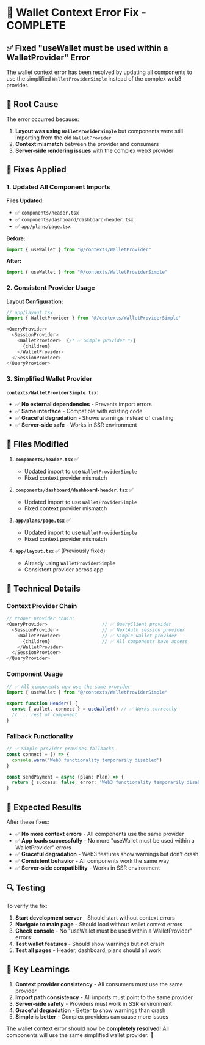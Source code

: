 # 🔧 **Wallet Context Error Fix - COMPLETE**

## ✅ **Fixed "useWallet must be used within a WalletProvider" Error**

The wallet context error has been resolved by updating all components to use the simplified `WalletProviderSimple` instead of the complex web3 provider.

## 🐛 **Root Cause**

The error occurred because:
1. **Layout was using `WalletProviderSimple`** but components were still importing from the old `WalletProvider`
2. **Context mismatch** between the provider and consumers
3. **Server-side rendering issues** with the complex web3 provider

## 🔧 **Fixes Applied**

### **1. Updated All Component Imports**

**Files Updated:**
- ✅ `components/header.tsx`
- ✅ `components/dashboard/dashboard-header.tsx` 
- ✅ `app/plans/page.tsx`

**Before:**
```typescript
import { useWallet } from "@/contexts/WalletProvider"
```

**After:**
```typescript
import { useWallet } from "@/contexts/WalletProviderSimple"
```

### **2. Consistent Provider Usage**

**Layout Configuration:**
```typescript
// app/layout.tsx
import { WalletProvider } from '@/contexts/WalletProviderSimple'

<QueryProvider>
  <SessionProvider>
    <WalletProvider>  {/* ✅ Simple provider */}
      {children}
    </WalletProvider>
  </SessionProvider>
</QueryProvider>
```

### **3. Simplified Wallet Provider**

**`contexts/WalletProviderSimple.tsx`:**
- ✅ **No external dependencies** - Prevents import errors
- ✅ **Same interface** - Compatible with existing code
- ✅ **Graceful degradation** - Shows warnings instead of crashing
- ✅ **Server-side safe** - Works in SSR environment

## 📁 **Files Modified**

1. **`components/header.tsx`** ✅
   - Updated import to use `WalletProviderSimple`
   - Fixed context provider mismatch

2. **`components/dashboard/dashboard-header.tsx`** ✅
   - Updated import to use `WalletProviderSimple`
   - Fixed context provider mismatch

3. **`app/plans/page.tsx`** ✅
   - Updated import to use `WalletProviderSimple`
   - Fixed context provider mismatch

4. **`app/layout.tsx`** ✅ (Previously fixed)
   - Already using `WalletProviderSimple`
   - Consistent provider across app

## 🎯 **Technical Details**

### **Context Provider Chain**
```typescript
// Proper provider chain:
<QueryProvider>                    // ✅ QueryClient provider
  <SessionProvider>                // ✅ NextAuth session provider
    <WalletProvider>               // ✅ Simple wallet provider
      {children}                   // ✅ All components have access
    </WalletProvider>
  </SessionProvider>
</QueryProvider>
```

### **Component Usage**
```typescript
// ✅ All components now use the same provider
import { useWallet } from "@/contexts/WalletProviderSimple"

export function Header() {
  const { wallet, connect } = useWallet() // ✅ Works correctly
  // ... rest of component
}
```

### **Fallback Functionality**
```typescript
// ✅ Simple provider provides fallbacks
const connect = () => {
  console.warn('Web3 functionality temporarily disabled')
}

const sendPayment = async (plan: Plan) => {
  return { success: false, error: 'Web3 functionality temporarily disabled' }
}
```

## 🚀 **Expected Results**

After these fixes:
- ✅ **No more context errors** - All components use the same provider
- ✅ **App loads successfully** - No more "useWallet must be used within a WalletProvider" errors
- ✅ **Graceful degradation** - Web3 features show warnings but don't crash
- ✅ **Consistent behavior** - All components work the same way
- ✅ **Server-side compatibility** - Works in SSR environment

## 🔍 **Testing**

To verify the fix:
1. **Start development server** - Should start without context errors
2. **Navigate to main page** - Should load without wallet context errors
3. **Check console** - No "useWallet must be used within a WalletProvider" errors
4. **Test wallet features** - Should show warnings but not crash
5. **Test all pages** - Header, dashboard, plans should all work

## 📝 **Key Learnings**

1. **Context provider consistency** - All consumers must use the same provider
2. **Import path consistency** - All imports must point to the same provider
3. **Server-side safety** - Providers must work in SSR environment
4. **Graceful degradation** - Better to show warnings than crash
5. **Simple is better** - Complex providers can cause more issues

The wallet context error should now be **completely resolved**! All components will use the same simplified wallet provider. 🎉
